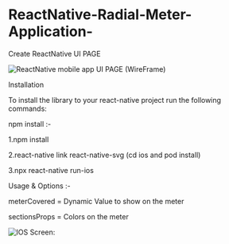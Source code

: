 # ReactNative-Radial-Meter-Application-
Create ReactNative UI PAGE

![ReactNative mobile app  UI PAGE (WireFrame)](https://github.com/VinVinay/ReactNative-Radial-Meter-Application-/blob/master/zepline.png)


Installation

To install the library to your react-native project run the following commands:

npm install :-

1.npm install

2.react-native link react-native-svg (cd ios and pod install)

3.npx react-native run-ios



Usage & Options :-

meterCovered = Dynamic Value to show on the meter

sectionsProps = Colors on the meter


![IOS Screen:]( https://github.com/VinVinay/ReactNative-Radial-Meter-Application-/blob/master/Result.png)
